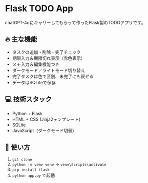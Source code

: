 # Flask TODO App

chatGPT-4oにキャリーしてもらって作ったFlask製のTODOアプリです。

## 🔥 主な機能
- タスクの追加・削除・完了チェック
- 期限入力＆期限切れ表示（赤色表示）
- メモ入力＆編集機能つき
- ダークモード／ライトモード切り替え
- 完了タスクは色で区別、未完了にも戻せる
- データはSQLiteで保存

## 💻 技術スタック
- Python + Flask
- HTML + CSS (Jinja2テンプレート)
- SQLite
- JavaScript（ダークモード切替）



## 🚀 使い方
1. `git clone`
2. `python -m venv venv` → `venv\Scripts\activate`
3. `pip install flask`
4. `python app.py` で起動

